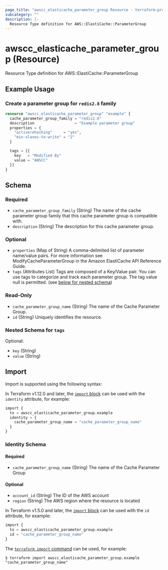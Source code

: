 ```yaml
---
page_title: "awscc_elasticache_parameter_group Resource - terraform-provider-awscc"
subcategory: ""
description: |-
  Resource Type definition for AWS::ElastiCache::ParameterGroup
---
```


# awscc_elasticache_parameter_group (Resource)

Resource Type definition for AWS::ElastiCache::ParameterGroup

## Example Usage

### Create a parameter group for `redis2.8` family

```terraform
resource "awscc_elasticache_parameter_group" "example" {
  cache_parameter_group_family = "redis2.8"
  description                  = "Example parameter group"
  properties = {
    "activerehashing"     = "yes",
    "min-slaves-to-write" = "2"
  }

  tags = [{
    key   = "Modified By"
    value = "AWSCC"
  }]
}
```

<!-- schema generated by tfplugindocs -->
## Schema

### Required

- `cache_parameter_group_family` (String) The name of the cache parameter group family that this cache parameter group is compatible with.
- `description` (String) The description for this cache parameter group.

### Optional

- `properties` (Map of String) A comma-delimited list of parameter name/value pairs. For more information see ModifyCacheParameterGroup in the Amazon ElastiCache API Reference Guide.
- `tags` (Attributes List) Tags are composed of a Key/Value pair. You can use tags to categorize and track each parameter group. The tag value null is permitted. (see [below for nested schema](#nestedatt--tags))

### Read-Only

- `cache_parameter_group_name` (String) The name of the Cache Parameter Group.
- `id` (String) Uniquely identifies the resource.

<a id="nestedatt--tags"></a>
### Nested Schema for `tags`

Optional:

- `key` (String)
- `value` (String)

## Import

Import is supported using the following syntax:

In Terraform v1.12.0 and later, the [`import` block](https://developer.hashicorp.com/terraform/language/import) can be used with the `identity` attribute, for example:

```terraform
import {
  to = awscc_elasticache_parameter_group.example
  identity = {
    cache_parameter_group_name = "cache_parameter_group_name"
  }
}
```

<!-- schema generated by tfplugindocs -->
### Identity Schema

#### Required

- `cache_parameter_group_name` (String) The name of the Cache Parameter Group

#### Optional

- `account_id` (String) The ID of the AWS account
- `region` (String) The AWS region where the resource is located

In Terraform v1.5.0 and later, the [`import` block](https://developer.hashicorp.com/terraform/language/import) can be used with the `id` attribute, for example:

```terraform
import {
  to = awscc_elasticache_parameter_group.example
  id = "cache_parameter_group_name"
}
```

The [`terraform import` command](https://developer.hashicorp.com/terraform/cli/commands/import) can be used, for example:

```shell
$ terraform import awscc_elasticache_parameter_group.example "cache_parameter_group_name"
```